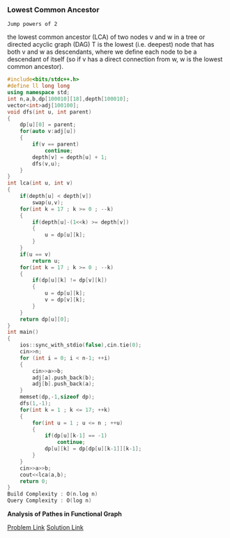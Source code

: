 ### Lowest Common Ancestor

`Jump powers of 2`

the lowest common ancestor (LCA) of two nodes v and w in a tree or directed acyclic graph (DAG) T is the lowest (i.e. deepest) node that has both v and w as descendants, where we define each node to be a descendant of itself (so if v has a direct connection from w, w is the lowest common ancestor).
```cpp
#include<bits/stdc++.h>
#define ll long long
using namespace std;
int n,a,b,dp[100010][18],depth[100010];
vector<int>adj[100100];
void dfs(int u, int parent)
{
    dp[u][0] = parent;
    for(auto v:adj[u])
    {
        if(v == parent)
            continue;
        depth[v] = depth[u] + 1;
        dfs(v,u);
    }
}
int lca(int u, int v)
{
    if(depth[u] < depth[v])
        swap(u,v);
    for(int k = 17 ; k >= 0 ; --k)
    {
        if(depth[u]-(1<<k) >= depth[v])
        {
            u = dp[u][k];
        }
    }
    if(u == v)
        return u;
    for(int k = 17 ; k >= 0 ; --k)
    {
        if(dp[u][k] != dp[v][k])
        {
            u = dp[u][k];
            v = dp[v][k];
        }
    }
    return dp[u][0];
}
int main()
{
    ios::sync_with_stdio(false),cin.tie(0);
    cin>>n;
    for (int i = 0; i < n-1; ++i)
    {
        cin>>a>>b;
        adj[a].push_back(b);
        adj[b].push_back(a);
    }
    memset(dp,-1,sizeof dp);
    dfs(1,-1);
    for(int k = 1 ; k <= 17; ++k)
    {
        for(int u = 1 ; u <= n ; ++u)
        {
            if(dp[u][k-1] == -1)
                continue;
            dp[u][k] = dp[dp[u][k-1]][k-1];
        }
    }
    cin>>a>>b;
    cout<<lca(a,b);
    return 0;
}
Build Complexity : O(n.log n)
Query Complexity : O(log n)
```
**Analysis of Pathes in Functional Graph**

[Problem Link](https://codeforces.com/contest/702/problem/E)
[Solution Link](https://codeforces.com/contest/702/submission/100198507)
